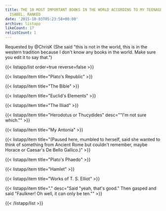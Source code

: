 ```yaml
---
title: THE 10 MOST IMPORTANT BOOKS IN THE WORLD ACCORDING TO MY TEENAGE DAUGHTER,
  ISABEL, RANKED
date: '2015-10-03T05:23:58+00:00'
archive: listapp
likeCount: 17
relistCount: 1
---
```


Requested by @ChrisK (She said "this is not in the world, this is in the western tradition because I don't know any books in the world. Make sure you edit it to say that.")

{{< listapp/list order=true reverse=false >}}

   {{< listapp/item title="Plato's Republic" >}}

   {{< listapp/item title="The Bible" >}}

   {{< listapp/item title="Euclid's Elements" >}}

   {{< listapp/item title="The Illiad" >}}

   {{< listapp/item title="Herodotus or Thucydides"
      desc="\"I'm not sure which.\"" >}}

   {{< listapp/item title="My Antonia" >}}

   {{< listapp/item title="(Paused here, mumbled to herself, said she wanted to think of something from Ancient Rome but couldn't remember, maybe Horace or Caesar's De Bello Gallico.)" >}}

   {{< listapp/item title="Plato's Phaedo" >}}

   {{< listapp/item title="Hamlet" >}}

   {{< listapp/item title="Works of T. S. Elliot" >}}

   {{< listapp/item title="."
      desc="Said \"yeah, that's good.\" Then gasped and said \"Faulkner! Oh well, it can only be ten.\"" >}}

{{< /listapp/list >}}
